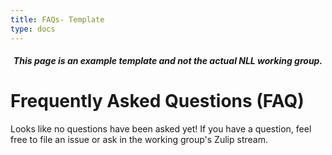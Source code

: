 ```yaml
---
title: FAQs- Template
type: docs
---
```

#### *<p align="center">This page is an example template and not the actual NLL working group.</p>*

# Frequently Asked Questions (FAQ)

Looks like no questions have been asked yet! If you have a question, feel free to file an issue or ask in the working group's Zulip stream.
